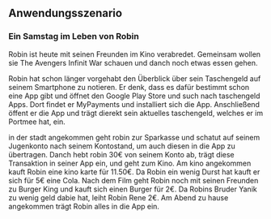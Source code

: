 ## Anwendungsszenario

### Ein Samstag im Leben von Robin 

Robin ist heute mit seinen Freunden im Kino verabredet. Gemeinsam wollen sie The Avengers Infinit War schauen und danch noch etwas essen gehen.

Robin hat schon länger vorgehabt den Überblick über sein Taschengeld auf seinem Smartphone zu notieren. Er denk, dass es dafür bestimmt schon eine App gibt und öffnet den Google Play Store und such nach taschengeld Apps. Dort findet er MyPayments und installiert sich die App. 
Anschließend öffent er die App und trägt dierekt sein aktuelles taschengeld, welches er im Portmee hat, ein.

in der stadt angekommen geht robin zur Sparkasse und schatut auf seinem Jugenkonto nach seinem Kontostand, um auch diesen in die App zu übertragen. Danch hebt robin 30€ von seinem Konto ab, trägt diese Transaktion in seiner App ein, und geht zum Kino. Am kino angekommen kauft Robin eine kino karte für 11.50€. Da Robin ein wenig Durst hat kauft er sich für 5€ eine Cola. 
Nach dem Film geht Robin noch mit seinen Freunden zu Burger King und kauft sich einen Burger für 2€. Da Robins Bruder Yanik zu wenig geld dabie hat, leiht Robin Rene 2€.
Am Abend zu hause angekommen trägt Robin alles in die App ein.